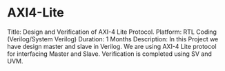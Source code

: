 # AXI4-Lite
Title: Design and Verification of AXI-4 Lite Protocol.  Platform: RTL Coding (Verilog/System Verilog)  Duration: 1 Months  Description: In this Project we have design master and slave in Verilog. We are using AXI-4  Lite protocol for interfacing Master  and Slave.  Verification is completed using SV and  UVM. 
